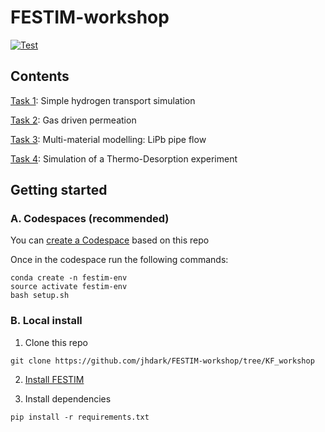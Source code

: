 # FESTIM-workshop

[![Test](https://github.com/RemDelaporteMathurin/FESTIM-workshop/actions/workflows/test_notebooks.yml/badge.svg)](https://github.com/RemDelaporteMathurin/FESTIM-workshop/actions/workflows/test_notebooks.yml)

## Contents

[Task 1](https://github.com/jhdark/FESTIM-workshop/tree/KF_workshop/tasks/task1.ipynb): Simple hydrogen transport simulation

[Task 2](https://github.com/jhdark/FESTIM-workshop/tree/KF_workshop/tasks/task2.ipynb): Gas driven permeation

[Task 3](https://github.com/jhdark/FESTIM-workshop/tree/KF_workshop/tasks/task3.ipynb): Multi-material modelling: LiPb pipe flow

[Task 4](https://github.com/jhdark/FESTIM-workshop/tree/KF_workshop/tasks/task4.ipynb): Simulation of a Thermo-Desorption experiment


## Getting started

### A. Codespaces (recommended)

You can [create a Codespace](https://github.com/codespaces/new?machine=standardLinux32gb&repo=520445592&ref=main&devcontainer_path=.devcontainer%2Fdevcontainer.json&location=WestEurope) based on this repo

Once in the codespace run the following commands:
```
conda create -n festim-env
source activate festim-env
bash setup.sh
```

### B. Local install

1. Clone this repo

```
git clone https://github.com/jhdark/FESTIM-workshop/tree/KF_workshop
```
2. [Install FESTIM](https://festim.readthedocs.io/en/latest/getting_started.html)

3. Install dependencies

```
pip install -r requirements.txt
```
